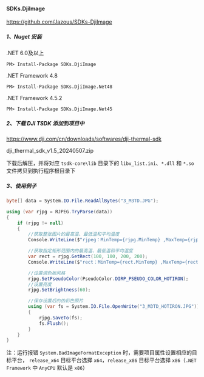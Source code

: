 #### SDKs.DjiImage

https://github.com/Jazous/SDKs-DjiImage

##### 1、Nuget 安装

.NET 6.0及以上

```shell
PM> Install-Package SDKs.DjiImage
```

.NET Framework 4.8

```shell
PM> Install-Package SDKs.DjiImage.Net48
```

.NET Framework 4.5.2

```shell
PM> Install-Package SDKs.DjiImage.Net45
```

##### 2、下载 DJI TSDK 添加到项目中

https://www.dji.com/cn/downloads/softwares/dji-thermal-sdk

dji_thermal_sdk_v1.5_20240507.zip

下载后解压，并将对应 `tsdk-core\lib` 目录下的 `libv_list.ini`、`*.dll` 和 `*.so` 文件拷贝到执行程序根目录下

##### 3、使用例子

```c#
byte[] data = System.IO.File.ReadAllBytes("3_M3TD.JPG");

using (var rjpg = RJPEG.TryParse(data))
{
    if (rjpg != null)
    {
        //获取整张图片的最高温、最低温和平均温度
        Console.WriteLine($"rjpeg：MinTemp={rjpg.MinTemp} ,MaxTemp={rjpg.MaxTemp} ,AvgTemp={rjpg.AvgTemp}");

        //获取指定矩形范围内的最高温、最低温和平均温度
        var rect = rjpg.GetRect(100, 100, 200, 200);
        Console.WriteLine($"rect：MinTemp={rect.MinTemp} ,MaxTemp={rect.MaxTemp} ,AvgTemp={rect.AvgTemp}");

        //设置调色板风格
        rjpg.SetPseudoColor(PseudoColor.DIRP_PSEUDO_COLOR_HOTIRON);
        //设置亮度
        rjpg.SetBrightness(60);

        //保存设置后的伪彩色照片
        using (var fs = System.IO.File.OpenWrite("3_M3TD_HOTIRON.JPG"))
        {
            rjpg.SaveTo(fs);
            fs.Flush();
        }
    }
}
```

注：运行报错 `System.BadImageFormatException` 时，需要项目属性设置相应的目标平台， `release_x64` 目标平台选择 `x64`，`release_x86` 目标平台选择 `x86`（`.NET Framework` 中 `AnyCPU` 默认是 `x86`）
